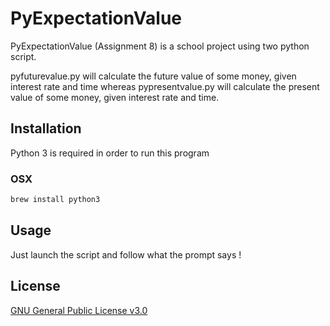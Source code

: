 # PyExpectationValue

PyExpectationValue (Assignment 8) is a school project using two python script.

pyfuturevalue.py will calculate the future value of some money, given interest rate and time whereas pypresentvalue.py will calculate the present value of some money, given interest rate and time.

## Installation

Python 3 is required in order to run this program

### OSX

```bash
brew install python3
```

## Usage

Just launch the script and follow what the prompt says !

## License

[GNU General Public License v3.0](https://www.gnu.org/licenses/gpl-3.0.en.html)
